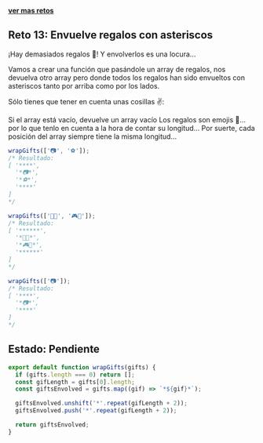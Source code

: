 [**ver mas retos**](../README.md)

## Reto 13: Envuelve regalos con asteriscos

¡Hay demasiados regalos 🎁! Y envolverlos es una locura...

Vamos a crear una función que pasándole un array de regalos, nos devuelva otro array pero donde todos los regalos han sido envueltos con asteriscos tanto por arriba como por los lados.

Sólo tienes que tener en cuenta unas cosillas ✌️:

Si el array está vacío, devuelve un array vacío
Los regalos son emojis 🎁... por lo que tenlo en cuenta a la hora de contar su longitud...
Por suerte, cada posición del array siempre tiene la misma longitud...

```js
wrapGifts(['📷', '⚽️']);
/* Resultado:
[ '****',
  '*📷*',
  '*⚽️*',
  '****'
]
*/

wrapGifts(['🏈🎸', '🎮🧸']);
/* Resultado:
[ '******',
  '*🏈🎸*',
  '*🎮🧸*',
  '******'
]
*/

wrapGifts(['📷']);
/* Resultado:
[ '****',
  '*📷*',
  '****'
]
*/
```

## Estado: Pendiente

```js
export default function wrapGifts(gifts) {
  if (gifts.length === 0) return [];
  const gifLength = gifts[0].length;
  const giftsEnvolved = gifts.map((gif) => `*${gif}*`);

  giftsEnvolved.unshift('*'.repeat(gifLength + 2));
  giftsEnvolved.push('*'.repeat(gifLength + 2));

  return giftsEnvolved;
}
```

